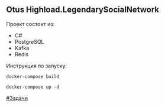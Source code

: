 ## Otus Highload.LegendarySocialNetwork

Проект состоит из:
* C#
* PostgreSQL
* Kafka
* Redis

Инструкция по запуску:
```
docker-compose build
```

```
docker-compose up -d
```
[#Задачи](https://github.com/olegtar83/OtusHomework/tree/master/Reports)
